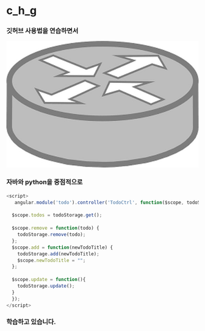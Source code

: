 # c_h_g

### 깃허브 사용법을 연습하면서

![라우터](./images/router.jpg)

### 자바와 python을 중점적으로
```javascript
<script>
   angular.module('todo').controller('TodoCtrl', function($scope, todoStorage) {

  $scope.todos = todoStorage.get();

  $scope.remove = function(todo) {
    todoStorage.remove(todo);
  };
  $scope.add = function(newTodoTitle) {
    todoStorage.add(newTodoTitle);
    $scope.newTodoTitle = "";
  };
  
  $scope.update = function(){
    todoStorage.update();
  }
  });
</script>
```
### 학습하고 있습니다.

